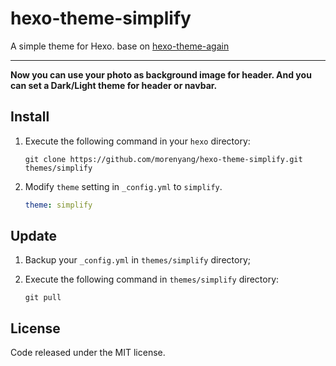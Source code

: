 # hexo-theme-simplify

A simple theme for Hexo.
base on [hexo-theme-again](https://github.com/DrakeLeung/hexo-theme-again)

***

**Now you can use your photo as background image for header. And you can set a Dark/Light theme for header or navbar.** 

## Install
1. Execute the following command in your `hexo` directory:
    ```git
    git clone https://github.com/morenyang/hexo-theme-simplify.git themes/simplify
    ```

2. Modify `theme` setting in `_config.yml` to `simplify`.
    ```yml
    theme: simplify
    ```

## Update
1. Backup your `_config.yml` in `themes/simplify` directory;

2. Execute the following command in `themes/simplify` directory:
    ```git
    git pull
    ```

## License
Code released under the MIT license.